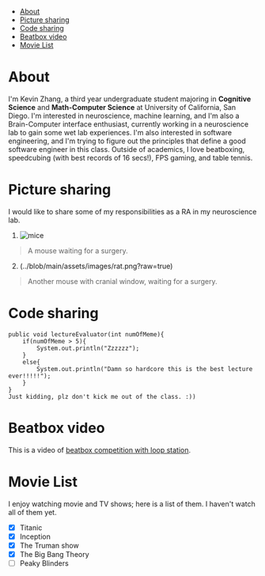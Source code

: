 - [About](#about)
- [Picture sharing](#picture-sharing)
- [Code sharing](#code-sharing)
- [Beatbox video](#beatbox-video)
- [Movie List](#movie-list)






# About
I'm Kevin Zhang, a third year undergraduate student majoring in **Cognitive Science** and **Math-Computer Science** at University 
of California, San Diego. I'm interested in neuroscience, machine learning, and I'm also a Brain-Computer interface enthusiast, 
currently working in a neuroscience lab to gain some wet lab experiences. I'm also interested in software engineering, and I'm trying 
to figure out the principles that define a good software engineer in this class. Outside of academics, I love beatboxing, speedcubing
(with best records of 16 secs!), FPS gaming, and table tennis.


# Picture sharing
I would like to share some of my responsibilities as a RA in my neuroscience lab.

1. ![mice](https://user-images.githubusercontent.com/96039456/193138944-93d77a64-86ca-444a-9389-e372281058c5.jpg)
> A mouse waiting for a surgery.

2. (../blob/main/assets/images/rat.png?raw=true)
> Another mouse with cranial window, waiting for a surgery.


# Code sharing
```
public void lectureEvaluator(int numOfMeme){
    if(numOfMeme > 5){
        System.out.println("Zzzzzz");
    }
    else{
        System.out.println("Damn so hardcore this is the best lecture ever!!!!!");
    }
}
Just kidding, plz don't kick me out of the class. :))
```


# Beatbox video
This is a video of [beatbox competition with loop station](https://www.youtube.com/watch?v=-h9U274wZs8).

# Movie List
I enjoy watching movie and TV shows; here is a list of them. I haven't watch all of them yet. 
- [x] Titanic
- [x] Inception
- [x] The Truman show
- [x] The Big Bang Theory
- [ ] Peaky Blinders